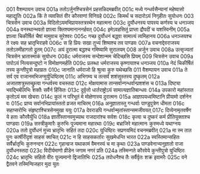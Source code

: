 001	वैशम्पायन उवाच
001a	ततोऽर्जुनश्चित्रसेनं प्रहसन्निदमब्रवीत्
001c	मध्ये गन्धर्वसैन्यानां महेष्वासो महाद्युतिः
002a	किं ते व्यवसितं वीर कौरवाणां विनिग्रहे
002c	किमर्थं च सदारोऽयं निगृहीतः सुयोधनः
003	चित्रसेन उवाच
003a	विदितोऽयमभिप्रायस्तत्रस्थेन महात्मना
003c	दुर्योधनस्य पापस्य कर्णस्य च धनञ्जय
004a	वनस्थान्भवतो ज्ञात्वा क्लिश्यमानाननर्हवत्
004c	इमेऽवहसितुं प्राप्ता द्रौपदीं च यशस्विनीम्
005a	ज्ञात्वा चिकीर्षितं चैषां मामुवाच सुरेश्वरः
005c	गच्छ दुर्योधनं बद्ध्वा सामात्यं त्वमिहानय
006a	धनञ्जयश्च ते रक्ष्यः सह भ्रातृभिराहवे
006c	स हि प्रियः सखा तुभ्यं शिष्यश्च तव पाण्डवः
007a	वचनाद्देवराजस्य ततोऽस्मीहागतो द्रुतम्
007c	अयं दुरात्मा बद्धश्च गमिष्यामि सुरालयम्
008	अर्जुन उवाच
008a	उत्सृज्यतां चित्रसेन भ्रातास्माकं सुयोधनः
008c	धर्मराजस्य सन्देशान्मम चेदिच्छसि प्रियम्
009	चित्रसेन उवाच
009a	पापोऽयं नित्यसन्दुष्टो न विमोक्षणमर्हति
009c	प्रलब्धा धर्मराजस्य कृष्णायाश्च धनञ्जय
010a	नेदं चिकीर्षितं तस्य कुन्तीपुत्रो महाव्रतः
010c	जानाति धर्मराजो हि श्रुत्वा कुरु यथेच्छसि
011	वैशम्पायन उवाच
011a	ते सर्व एव राजानमभिजग्मुर्युधिष्ठिरम्
011c	अभिगम्य च तत्सर्वं शशंसुस्तस्य दुष्कृतम्
012a	अजातशत्रुस्तच्छ्रुत्वा गन्धर्वस्य वचस्तदा
012c	मोक्षयामास तान्सर्वान्गन्धर्वान्प्रशशंस च
013a	दिष्ट्या भवद्भिर्बलिभिः शक्तैः सर्वैर्न हिंसितः
013c	दुर्वृत्तो धार्तराष्ट्रोऽयं सामात्यज्ञातिबान्धवः
014a	उपकारो महांस्तात कृतोऽयं मम खेचराः
014c	कुलं न परिभूतं मे मोक्षेणास्य दुरात्मनः
015a	आज्ञापयध्वमिष्टानि प्रीयामो दर्शनेन वः
015c	प्राप्य सर्वानभिप्रायांस्ततो व्रजत माचिरम्
016a	अनुज्ञातास्तु गन्धर्वाः पाण्डुपुत्रेण धीमता
016c	सहाप्सरोभिः संहृष्टाश्चित्रसेनमुखा ययुः
017a	देवराडपि गन्धर्वान्मृतांस्तान्समजीवयत्
017c	दिव्येनामृतवर्षेण ये हताः कौरवैर्युधि
018a	ज्ञातींस्तानवमुच्याथ राजदारांश्च सर्वशः
018c	कृत्वा च दुष्करं कर्म प्रीतियुक्ताश्च पाण्डवाः
019a	सस्त्रीकुमारैः कुरुभिः पूज्यमाना महारथाः
019c	बभ्राजिरे महात्मानः कुरुमध्ये यथाग्नयः
020a	ततो दुर्योधनं मुच्य भ्रातृभिः सहितं तदा
020c	युधिष्ठिरः सप्रणयमिदं वचनमब्रवीत्
021a	मा स्म तात पुनः कार्षीरीदृशं साहसं क्वचित्
021c	न हि साहसकर्तारः सुखमेधन्ति भारत
022a	स्वस्तिमान्सहितः सर्वैर्भ्रातृभिः कुरुनन्दन
022c	गृहान्व्रज यथाकामं वैमनस्यं च मा कृथाः
023a	पाण्डवेनाभ्यनुज्ञातो राजा दुर्योधनस्तदा
023c	विदीर्यमाणो व्रीडेन जगाम नगरं प्रति
024a	तस्मिन्गते कौरवेये कुन्तीपुत्रो युधिष्ठिरः
024c	भ्रातृभिः सहितो वीरः पूज्यमानो द्विजातिभिः
025a	तपोधनैश्च तैः सर्वैर्वृतः शक्र इवामरैः
025c	वने द्वैतवने तस्मिन्विजहार मुदा युतः
